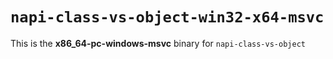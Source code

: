 # `napi-class-vs-object-win32-x64-msvc`

This is the **x86_64-pc-windows-msvc** binary for `napi-class-vs-object`
